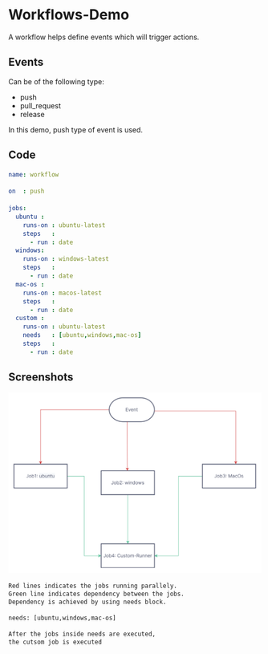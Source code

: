 
# Workflows-Demo

A workflow helps define events which will trigger actions.


## Events
Can be of the following type:
- push
- pull_request
- release

In this demo, push type of event is used.

## Code

```yaml
name: workflow

on  : push

jobs:
  ubuntu :
    runs-on : ubuntu-latest
    steps   :
      - run : date
  windows:
    runs-on : windows-latest
    steps   :
      - run : date
  mac-os :
    runs-on : macos-latest
    steps   :
      - run : date
  custom :
    runs-on : ubuntu-latest
    needs   : [ubuntu,windows,mac-os]
    steps   :
      - run : date

```


## Screenshots

![App Screenshot](https://raw.githubusercontent.com/omar123mok/Challenge-Workflow/master/flowchart.jpg)

    Red lines indicates the jobs running parallely.
    Green line indicates dependency between the jobs.
    Dependency is achieved by using needs block.
    
    needs: [ubuntu,windows,mac-os]

    After the jobs inside needs are executed,
    the cutsom job is executed


